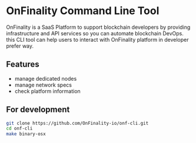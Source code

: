 # OnFinality Command Line Tool

OnFinality is a SaaS Platform to support blockchain developers by providing infrastructure and API services so you can automate blockchain DevOps.
this CLI tool can help users to interact with OnFinality platform in developer prefer way. 

## Features

- manage dedicated nodes
- manage network specs
- check platform information

## For development

```bash
git clone https://github.com/OnFinality-io/onf-cli.git
cd onf-cli
make binary-osx
```